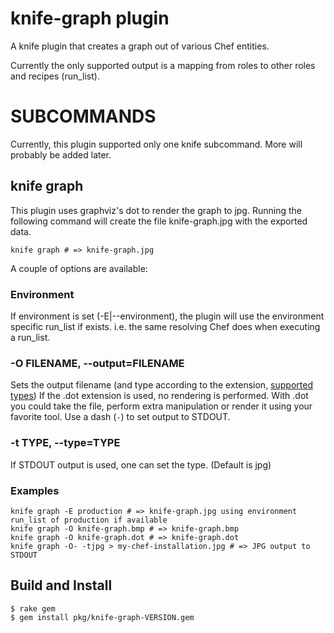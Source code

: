 knife-graph plugin
==================

A knife plugin that creates a graph out of various Chef entities.

Currently the only supported output is a mapping from roles to other roles and recipes (run_list).

SUBCOMMANDS
===========

Currently, this plugin supported only one knife subcommand. More will probably be added later.

knife graph
-----------

This plugin uses graphviz's dot to render the graph to jpg. Running the following command will create the file
knife-graph.jpg with the exported data.

    knife graph # => knife-graph.jpg

A couple of options are available:

### Environment

If environment is set (-E|--environment), the plugin will use the environment specific run_list if exists. i.e. the
same resolving Chef does when executing a run_list.

### -O FILENAME, --output=FILENAME

Sets the output filename (and type according to the extension, [supported types](http://www.graphviz.org/doc/info/output.html))
If the .dot extension is used, no rendering is performed. With .dot you could take the file, perform extra manipulation
or render it using your favorite tool. Use a dash (`-`) to set output to STDOUT.

### -t TYPE, --type=TYPE

If STDOUT output is used, one can set the type. (Default is jpg)

### Examples

    knife graph -E production # => knife-graph.jpg using environment run_list of production if available
    knife graph -O knife-graph.bmp # => knife-graph.bmp
    knife graph -O knife-graph.dot # => knife-graph.dot
    knife graph -O- -tjpg > my-chef-installation.jpg # => JPG output to STDOUT

Build and Install
-----------------

    $ rake gem
    $ gem install pkg/knife-graph-VERSION.gem